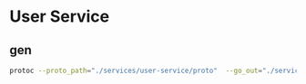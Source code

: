 # User Service

## gen

```bash
protoc --proto_path="./services/user-service/proto"  --go_out="./services/user-service/pb" --go-grpc_out="./services/user-service/pb" "./services/user-service/proto/user.proto"
```